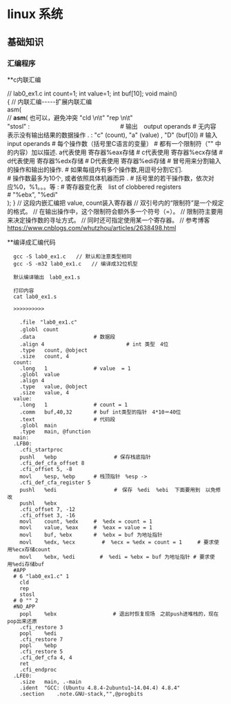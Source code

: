 # linux 系统

## 基础知识
### 汇编程序
**c内联汇编

  // lab0_ex1.c
  int count=1;
  int value=1;
  int buf[10];
  void main()			
  {
  // 内联汇编-----扩展内联汇编				
     asm(	
  // __asm__( 也可以，避免冲突
    "cld \n\t"
          "rep \n\t"					     
          "stosl"
    :　　　　　　　　　　　　　　　# 输出　output operands 
                          # 无内容　表示没有输出结果的数据操作 . 
    : "c" (count), "a" (value) , "D" (buf[0]) # 输入 input operands
                          # 每个操作数（括号里C语言的变量）
                          # 都有一个限制符（"" 中的内容）加以描述. a代表使用   寄存器%eax存储
                          #                                      c代表使用   寄存器%ecx存储 
                          #                                      d代表使用   寄存器%edx存储
                          #                                      D代表使用   寄存器%edi存储
                          # 冒号用来分割输入的操作和输出的操作.
                          # 如果每组内有多个操作数,用逗号分割它们.  
                          # 操作数最多为10个, 或者依照具体机器而异 .
                          #  括号里的若干操作数，依次对应%0，%1。。。等
    :               # 寄存器变化表　list of clobbered registers  
                          # "%ebx", "%edi"   
        );
  }
  // 这段内嵌汇编把 value, count装入寄存器
  // 双引号内的“限制符”是一个规定的格式。
  // 在输出操作中，这个限制符会额外多一个符号（=）。
  // 限制符主要用来决定操作数的寻址方式。
  // 同时还可指定使用某一个寄存器。
  // 参考博客　https://www.cnblogs.com/whutzhou/articles/2638498.html
  
**编译成汇编代码

      gcc -S lab0_ex1.c　　// 默认和注意类型相同
      gcc -S -m32 lab0_ex1.c　　// 编译成32位机型
      
      默认编译输出　lab0_ex1.s
      
      打印内容
      cat lab0_ex1.s
      
      >>>>>>>>>>
      
        .file　"lab0_ex1.c"
        .globl　count
        .data                   # 数据段
        .align 4　　　　　　　　　　　　　　　　# int 类型　4位
        .type	count, @object
        .size	count, 4
      count:
        .long	1               # value  = 1
        .globl	value
        .align 4
        .type	value, @object
        .size	value, 4
      value:
        .long	1               # count = 1
        .comm	buf,40,32       # buf int类型的指针　4*10＝40位
        .text                   # 代码段          
        .globl	main
        .type	main, @function
      main:
      .LFB0:
        .cfi_startproc
        pushl	%ebp　　　　　　　　　　  # 保存栈底指针
        .cfi_def_cfa_offset 8
        .cfi_offset 5, -8
        movl	%esp, %ebp      # 栈顶指针　%esp ->
        .cfi_def_cfa_register 5
        pushl	%edi　　　　　　　　　　  #　保存　%edi  %ebi  下面要用到　以免修改
        pushl	%ebx
        .cfi_offset 7, -12
        .cfi_offset 3, -16
        movl	count, %edx     #  %edx = count = 1
        movl	value, %eax     #  %eax = value = 1
        movl	buf, %ebx       #  %ebx = buf 为地址指针
        movl	%edx, %ecx　　　　  #  %ecx = %edx = count = 1     # 要求使用%ecx存储count
        movl	%ebx, %edi　　　   #  %edi = %ebx = buf 为地址指针 # 要求使用%edi存储buf
      #APP
      # 6 "lab0_ex1.c" 1
        cld 
        rep 
        stosl
      # 0 "" 2
      #NO_APP
        popl	%ebx　　　　　　　　　　　# 退出时恢复现场　之前push进堆栈的，现在pop出来还原
        .cfi_restore 3
        popl	%edi
        .cfi_restore 7
        popl	%ebp
        .cfi_restore 5
        .cfi_def_cfa 4, 4
        ret
        .cfi_endproc
      .LFE0:
        .size	main, .-main
        .ident	"GCC: (Ubuntu 4.8.4-2ubuntu1~14.04.4) 4.8.4"
        .section	.note.GNU-stack,"",@progbits

  
